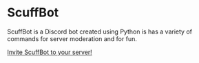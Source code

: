 # ScuffBot

ScuffBot is a Discord bot created using Python is has a variety of commands for server moderation and for fun.

[Invite ScuffBot to your server!](https://discord.com/api/oauth2/authorize?client_id=710253817496731748&permissions=8&scope=bot)
